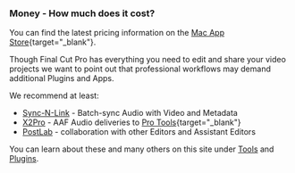 ### Money - How much does it cost?

You can find the latest pricing information on the [Mac App Store](https://itunes.apple.com/au/app/final-cut-pro/id424389933?mt=12){target="_blank"}.

Though Final Cut Pro has everything you need to edit and share your video projects we want to point out that professional workflows may demand additional Plugins and Apps.

We recommend at least:

- [Sync-N-Link](/ecosystem/tools/#sync-n-link-x) - Batch-sync Audio with Video and Metadata
- [X2Pro](/ecosystem/tools/#x2pro) - AAF Audio deliveries to [Pro Tools](https://www.avid.com/pro-tools){target="_blank"}
- [PostLab](/ecosystem/tools/#postlab) - collaboration with other Editors and Assistant Editors

You can learn about these and many others on this site under [Tools](/ecosystem/tools/) and [Plugins](/ecosystem/plugins/).
